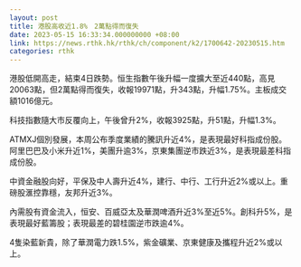 ```yaml
---
layout: post
title: 港股高收近1.8%　2萬點得而復失
date: 2023-05-15 16:33:34.000000000 +08:00
link: https://news.rthk.hk/rthk/ch/component/k2/1700642-20230515.htm
categories: rthk
---
```


港股低開高走，結束4日跌勢。恒生指數午後升幅一度擴大至近440點，高見20063點，但2萬點得而復失，收報19971點，升343點，升幅1.75%。主板成交額1016億元。

科技指數隨大市反覆向上，午後曾升2%，收報3925點，升51點，升幅1.3%。

ATMXJ個別發展，本周公布季度業績的騰訊升近4%，是表現最好科指成份股。阿里巴巴及小米升近1%，美團升逾3%，京東集團逆市跌近3%，是表現最差科指成份股。

中資金融股向好，平保及中人壽升近4%，建行、中行、工行升近2%或以上。重磅股滙控靠穩，友邦升近3%。

內需股有資金流入，恒安、百威亞太及華潤啤酒升近3%至近5%。創科升5%，是表現最好藍籌股；表現最差的碧桂園逆市跌逾4%。

4隻染藍新貴，除了華潤電力跌1.5%，紫金礦業、京東健康及攜程升近2%或以上。
